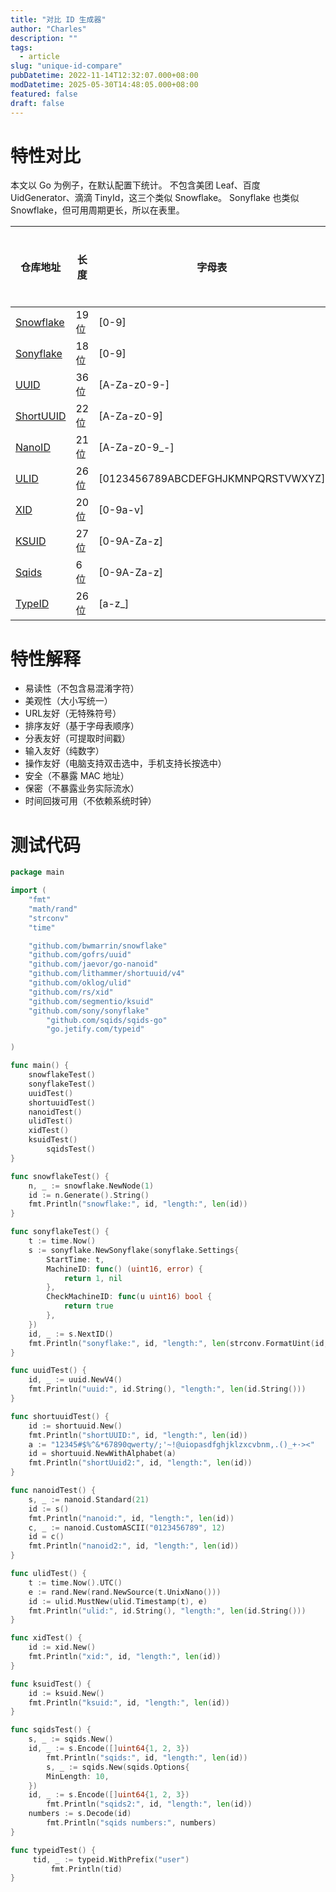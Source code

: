 ```yaml
---
title: "对比 ID 生成器"
author: "Charles"
description: ""
tags:
  - article
slug: "unique-id-compare"
pubDatetime: 2022-11-14T12:32:07.000+08:00
modDatetime: 2025-05-30T14:48:05.000+08:00
featured: false
draft: false
---
```


# 特性对比

本文以 Go 为例子，在默认配置下统计。
不包含美团 Leaf、百度 UidGenerator、滴滴 TinyId，这三个类似 Snowflake。
Sonyflake 也类似 Snowflake，但可用周期更长，所以在表里。

| 仓库地址                                            | 长度 | 字母表                              | 包含时间戳 | 包含机器号 | 包含随机数 | 自定义种子 | 自定义码表 | 自定义长度 | 易读性 | 美观性 | URL友好 | 排序友好 | 分表友好 | 输入友好 | 操作友好 | 可以校验 |
| --------------------------------------------------- | ---- | ----------------------------------- | ---------- | ---------- | ---------- | ---------- | ---------- | ---------- | ------ | ------ | ------- | -------- | -------- | -------- | -------- | -------- |
| [Snowflake](https://github.com/bwmarrin/snowflake)  | 19位 | \[0-9]                              | ✔         | ✔         | <br />     | <br />     | <br />     | <br />     | ✔     | ✔     | ✔      | ✔       | ✔       | ✔       | ✔       | ✔       |
| [Sonyflake](https://github.com/sony/sonyflake)      | 18位 | \[0-9]                              | ✔         | ✔         | <br />     | <br />     | <br />     | <br />     | ✔     | ✔     | ✔      | ✔       | ✔       | ✔       | ✔       | ✔       |
| [UUID](https://github.com/gofrs/uuid)               | 36位 | \[A-Za-z0-9-]                       | <br />     | <br />     | ✔         | <br />     | <br />     | <br />     | <br /> | ✔     | <br />  | <br />   | <br />   | <br />   | <br />   | <br />   |
| [ShortUUID](https://github.com/lithammer/shortuuid) | 22位 | \[A-Za-z0-9]                        | <br />     | <br />     | ✔         | <br />     | ✔         | <br />     | ✔     | <br /> | ✔      | <br />   | <br />   | <br />   | ✔       | <br />   |
| [NanoID](https://github.com/jaevor/go-nanoid)       | 21位 | \[A-Za-z0-9\_-]                     | <br />     | <br />     | ✔         | <br />     | ✔         | ✔         | <br /> | <br /> | <br />  | <br />   | <br />   | <br />   | <br />   | <br />   |
| [ULID](https://github.com/oklog/ulid)               | 26位 | \[0123456789ABCDEFGHJKMNPQRSTVWXYZ] | ✔         | <br />     | ✔         | ✔         | <br />     | <br />     | <br /> | ✔     | ✔      | ✔       | ✔       | <br />   | ✔       | ✔       |
| [XID](https://github.com/rs/xid)                    | 20位 | \[0-9a-v]                           | ✔         | ✔         | ✔         | <br />     | <br />     | <br />     | <br /> | ✔     | ✔      | ✔       | ✔       | <br />   | ✔       | ✔       |
| [KSUID](https://github.com/segmentio/ksuid)         | 27位 | \[0-9A-Za-z]                        | ✔         | <br />     | ✔         | ✔         | <br />     | <br />     | <br /> | <br /> | ✔      | ✔       | ✔       | <br />   | ✔       | ✔       |
| [Sqids](https://github.com/sqids/sqids-go)         | 6位 | \[0-9A-Za-z]                        | <br />    | <br />     | ✔         | ✔         | <br />     | ✔      | <br /> | <br /> | ✔      | <br /> | <br /> | <br />   | ✔       | <br /> |
| [TypeID](https://github.com/jetify-com/typeid-go)         | 26位 | \[a-z_]                       | ✔    | <br />     | ✔         | <br />         | <br />     | <br />      | <br />  | ✔ | ✔      | ✔ | ✔ | <br />   | ✔       | <br /> |

# 特性解释

- 易读性（不包含易混淆字符）
- 美观性（大小写统一）
- URL友好（无特殊符号）
- 排序友好（基于字母表顺序）
- 分表友好（可提取时间戳）
- 输入友好（纯数字）
- 操作友好（电脑支持双击选中，手机支持长按选中）
- 安全（不暴露 MAC 地址）
- 保密（不暴露业务实际流水）
- 时间回拨可用（不依赖系统时钟）

# 测试代码

```go
package main

import (
	"fmt"
	"math/rand"
	"strconv"
	"time"

	"github.com/bwmarrin/snowflake"
	"github.com/gofrs/uuid"
	"github.com/jaevor/go-nanoid"
	"github.com/lithammer/shortuuid/v4"
	"github.com/oklog/ulid"
	"github.com/rs/xid"
	"github.com/segmentio/ksuid"
	"github.com/sony/sonyflake"
        "github.com/sqids/sqids-go"
        "go.jetify.com/typeid"

)

func main() {
	snowflakeTest()
	sonyflakeTest()
	uuidTest()
	shortuuidTest()
	nanoidTest()
	ulidTest()
	xidTest()
	ksuidTest()
        sqidsTest()
}

func snowflakeTest() {
	n, _ := snowflake.NewNode(1)
	id := n.Generate().String()
	fmt.Println("snowflake:", id, "length:", len(id))
}

func sonyflakeTest() {
	t := time.Now()
	s := sonyflake.NewSonyflake(sonyflake.Settings{
		StartTime: t,
		MachineID: func() (uint16, error) {
			return 1, nil
		},
		CheckMachineID: func(u uint16) bool {
			return true
		},
	})
	id, _ := s.NextID()
	fmt.Println("sonyflake:", id, "length:", len(strconv.FormatUint(id, 10)))
}

func uuidTest() {
	id, _ := uuid.NewV4()
	fmt.Println("uuid:", id.String(), "length:", len(id.String()))
}

func shortuuidTest() {
	id := shortuuid.New()
	fmt.Println("shortUUID:", id, "length:", len(id))
	a := "12345#$%^&*67890qwerty/;'~!@uiopasdfghjklzxcvbnm,.()_+·><"
	id = shortuuid.NewWithAlphabet(a)
	fmt.Println("shortUuid2:", id, "length:", len(id))
}

func nanoidTest() {
	s, _ := nanoid.Standard(21)
	id := s()
	fmt.Println("nanoid:", id, "length:", len(id))
	c, _ := nanoid.CustomASCII("0123456789", 12)
	id = c()
	fmt.Println("nanoid2:", id, "length:", len(id))
}

func ulidTest() {
	t := time.Now().UTC()
	e := rand.New(rand.NewSource(t.UnixNano()))
	id := ulid.MustNew(ulid.Timestamp(t), e)
	fmt.Println("ulid:", id.String(), "length:", len(id.String()))
}

func xidTest() {
	id := xid.New()
	fmt.Println("xid:", id, "length:", len(id))
}

func ksuidTest() {
	id := ksuid.New()
	fmt.Println("ksuid:", id, "length:", len(id))
}

func sqidsTest() {
	s, _ := sqids.New()
	id, _ := s.Encode([]uint64{1, 2, 3})
        fmt.Println("sqids:", id, "length:", len(id))
        s, _ := sqids.New(sqids.Options{
		MinLength: 10,
	})
	id, _ := s.Encode([]uint64{1, 2, 3})
        fmt.Println("sqids2:", id, "length:", len(id))
	numbers := s.Decode(id)
        fmt.Println("sqids numbers:", numbers)
}

func typeidTest() {
	 tid, _ := typeid.WithPrefix("user")
         fmt.Println(tid)
}
```
